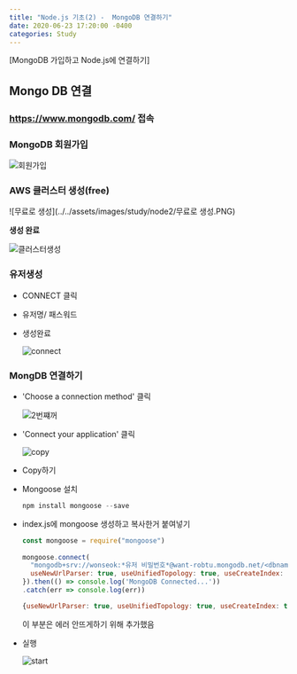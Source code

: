 ```yaml
---
title: "Node.js 기초(2) -  MongoDB 연결하기"	
date: 2020-06-23 17:20:00 -0400	
categories: Study	
---
```


[MongoDB 가입하고 Node.js에 연결하기]	



## Mongo DB 연결	

### https://www.mongodb.com/ 접속	



### MongoDB 회원가입	

![회원가입](../../assets/images/study/node2/회원가입.PNG)	



### AWS 클러스터 생성(free)	

![무료로 생성](../../assets/images/study/node2/무료로 생성.PNG)	



**생성 완료**	

![클러스터생성](../../assets/images/study/node2/클러스터생성.PNG)	



### 유저생성	

- CONNECT 클릭	

- 유저명/ 패스워드	

- 생성완료	

  ![connect](../../assets/images/study/node2/connect.PNG)	



### MongDB 연결하기	

- 'Choose a connection method' 클릭	

  ![2번쨰꺼](../../assets/images/study/node2/2번쨰꺼.PNG)	

- 'Connect your application' 클릭	

  ![copy](../../assets/images/study/node2/copy.PNG)	

- Copy하기	

- Mongoose 설치	

  ```	javascript
  npm install mongoose --save	
  ```

- index.js에 mongoose 생성하고 복사한거 붙여넣기	

  ```	javascript
  const mongoose = require("mongoose")	
  	
  mongoose.connect(	
    "mongodb+srv://wonseok:*유저 비밀번호*@want-robtu.mongodb.net/<dbname>?retryWrites=true&w=majority",{	
    useNewUrlParser: true, useUnifiedTopology: true, useCreateIndex: true, useFindAndModify: false	
  }).then(() => console.log('MongoDB Connected...'))	
  .catch(err => console.log(err))	
  ```

  ```	javascript
  {useNewUrlParser: true, useUnifiedTopology: true, useCreateIndex: true, useFindAndModify: false} 	
  ```

  이 부분은 에러 안뜨게하기 위해 추가했음	



- 실행	

  ![start](../../assets/images/study/node2/start.PNG)